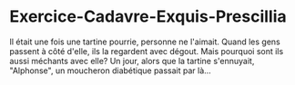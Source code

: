 # Exercice-Cadavre-Exquis-Prescillia
  Il était une fois une tartine pourrie,
  personne ne l'aimait.
  Quand les gens passent à côté d'elle,
  ils la regardent avec dégout.
  Mais pourquoi sont ils aussi méchants avec elle?
  Un jour, alors que la tartine s'ennuyait,
  "Alphonse", un moucheron diabétique passait par là...
  
